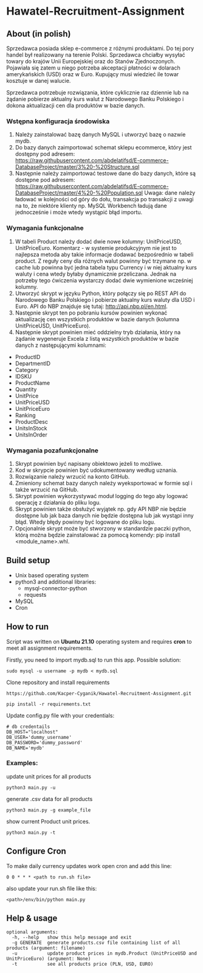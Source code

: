 # Hawatel-Recruitment-Assignment

## About (in polish)
Sprzedawca posiada sklep e-commerce z różnymi produktami. Do tej pory handel był realizowany na
terenie Polski. Sprzedawca chciałby wysyłać towary do krajów Unii Europejskiej oraz do Stanów
Zjednoczonych. Pojawiała się zatem u niego potrzeba akceptacji płatności w dolarach amerykańskich
(USD) oraz w Euro. Kupujący musi wiedzieć ile towar kosztuje w danej walucie.

Sprzedawca potrzebuje rozwiązania, które cyklicznie raz dziennie lub na żądanie pobierze aktualny
kurs walut z Narodowego Banku Polskiego i dokona aktualizacji cen dla produktów w bazie danych.

### Wstępna konfiguracja środowiska
1. Należy zainstalować bazę danych MySQL i utworzyć bazę o nazwie mydb.
2. Do bazy danych zaimportować schemat sklepu ecommerce, który jest dostępny pod
adresem: https://raw.githubusercontent.com/abdelatifsd/E-commerce-DatabaseProject/master/3%20-%20Structure.sql
3. Następnie należy zaimportować testowe dane do bazy danych, które są dostępne pod
adresem: https://raw.githubusercontent.com/abdelatifsd/E-commerce-DatabaseProject/master/4%20-%20Population.sql
Uwaga: dane należy ładować w kolejności od góry do dołu, transakcja po transakcji z uwagi
na to, że niektóre klienty np. MySQL Workbench ładują dane jednocześnie i może wtedy
wystąpić błąd importu.
### Wymagania funkcjonalne
1. W tabeli Product należy dodać dwie nowe
kolumny: UnitPriceUSD, UnitPriceEuro. Komentarz - w systemie produkcyjnym nie jest to
najlepsza metoda aby takie informacje dodawać bezpośrednio w tabeli product. Z reguły
ceny dla różnych walut powinny być trzymane np. w cache lub powinna być jedna tabela
typu Currency i w niej aktualny kurs waluty i cena wtedy byłaby dynamicznie przeliczana.
Jednak na potrzeby tego ćwiczenia wystarczy dodać dwie wymienione wcześniej kolumny.
2. Utworzyć skrypt w języku Python, który połączy się po REST API do Narodowego Banku
Polskiego i pobierze aktualny kurs waluty dla USD i Euro. API do NBP znajduje się
tutaj: http://api.nbp.pl/en.html.
3. Następnie skrypt ten po pobraniu kursów powinien wykonać aktualizację cen wszystkich
produktów w bazie danych (kolumna UnitPriceUSD, UnitPriceEuro).
4. Następnie skrypt powinien mieć oddzielny tryb działania, który na żądanie wygeneruje
Excela z listą wszystkich produktów w bazie danych z następującymi kolumnami:
- ProductID
- DepartmentID
- Category
- IDSKU
- ProductName
- Quantity
- UnitPrice
- UnitPriceUSD
- UnitPriceEuro
- Ranking
- ProductDesc
- UnitsInStock
- UnitsInOrder

### Wymagania pozafunkcjonalne
1. Skrypt powinien być napisany obiektowo jeżeli to możliwe.
2. Kod w skrypcie powinien być udokumentowany według uznania.
3. Rozwiązanie należy wrzucić na konto GitHub.
4. Zmieniony schemat bazy danych należy wyeksportować w formie sql i także wrzucić na
GitHub.
5. Skrypt powinien wykorzystywać moduł logging do tego aby logować operację z działania do
pliku logu.
6. Skrypt powinien także obsłużyć wyjątek np. gdy API NBP nie będzie dostępne lub jak baza
danych nie będzie dostępna lub jak wystąpi inny błąd. Wtedy błędy powinny być logowane
do pliku logu.
7. Opcjonalnie skrypt może być stworzony w standardzie paczki python, którą można będzie
zainstalować za pomocą komendy: pip install <module_name>.whl.

## Build setup
- Unix based operating system
- python3 and additional libraries:
   - mysql-connector-python
   - requests
- MySQL
- Cron

## How to run

Script was written on **Ubuntu 21.10** operating system and requires **cron** to meet all assignment requirements.

Firstly, you need to import mydb.sql to run this app. Possible solution:
```
sudo mysql -u username -p mydb < mydb.sql
```
Clone repository and install requirements
```
https://github.com/Kacper-Cyganik/Hawatel-Recruitment-Assignment.git
```
```
pip install -r requirements.txt
```
Update config.py file with your credentials:
```
# db credentails
DB_HOST="localhost"
DB_USER='dummy_username'
DB_PASSWORD='dummy_password'
DB_NAME='mydb'
```
### Examples:
update unit prices for all products
```
python3 main.py -u
```
generate .csv data for all products
```
python3 main.py -g example_file
```
show current Product unit prices.
```
python3 main.py -t
```
## Configure Cron
To make daily currency updates work open cron and add this line:
```
0 0 * * * <path to run.sh file>
```
also update your run.sh file like this:
```
<path>/env/bin/python main.py
```
## Help & usage
```
optional arguments:
  -h, --help   show this help message and exit
  -g GENERATE  generate products.csv file containing list of all products (argument: filename)
  -u           update product prices in mydb.Product (UnitPriceUSD and UnitPriceEuro) (argument: None)
  -t           see all products price (PLN, USD, EURO)
```